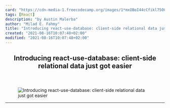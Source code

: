 ```yaml
---
card: "https://cdn-media-1.freecodecamp.org/images/1*mxOBoI44cCfikl75OCN07w.png"
tags: [React]
description: "by Austin Malerba"
author: "Milad E. Fahmy"
title: "Introducing react-use-database: client-side relational data just got easier"
created: "2021-08-16T10:07:48+02:00"
modified: "2021-08-16T10:07:48+02:00"
---
```

<div class="site-wrapper">
<main id="site-main" class="site-main outer">
<div class="inner">
<article class="post-full post tag-react tag-javascript tag-web-development tag-web-design tag-tech ">
<header class="post-full-header">
<h1 class="post-full-title">Introducing react-use-database: client-side relational data just got easier</h1>
</header>
<figure class="post-full-image">
<picture>
<source media="(max-width: 700px)" sizes="1px" srcset="data:image/gif;base64,R0lGODlhAQABAIAAAAAAAP///yH5BAEAAAAALAAAAAABAAEAAAIBRAA7 1w">
<source media="(min-width: 701px)" sizes="(max-width: 800px) 400px,
(max-width: 1170px) 700px,
1400px" srcset="https://cdn-media-1.freecodecamp.org/images/1*mxOBoI44cCfikl75OCN07w.png 300w,
https://cdn-media-1.freecodecamp.org/images/1*mxOBoI44cCfikl75OCN07w.png 600w,
https://cdn-media-1.freecodecamp.org/images/1*mxOBoI44cCfikl75OCN07w.png 1000w,
https://cdn-media-1.freecodecamp.org/images/1*mxOBoI44cCfikl75OCN07w.png 2000w">
<img onerror="this.style.display='none'" src="https://cdn-media-1.freecodecamp.org/images/1*mxOBoI44cCfikl75OCN07w.png" alt="Introducing react-use-database: client-side relational data just got easier">
</picture>
</figure>
<section class="post-full-content">
<div class="post-content medium-migrated-article">
</div>
<hr>
</section>
</article>
</div>
</main>
</div>
<!-- Google Tag Manager (noscript) -->
<!-- End Google Tag Manager (noscript) -->
